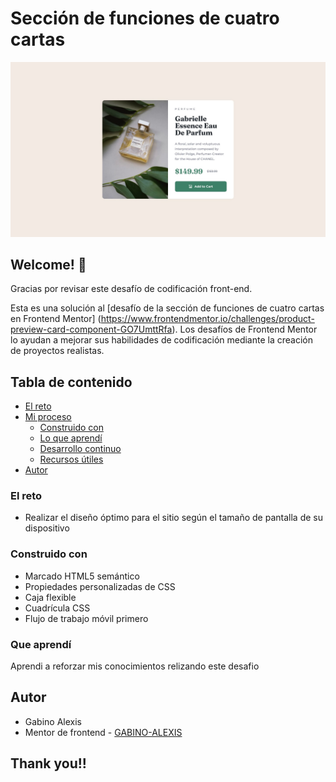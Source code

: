# Sección de funciones de cuatro cartas

![Design preview for the Four card feature section coding challenge](./design/desktop-design.jpg)

## Welcome! 👋

Gracias por revisar este desafío de codificación front-end.

Esta es una solución al [desafío de la sección de funciones de cuatro cartas en Frontend Mentor] (https://www.frontendmentor.io/challenges/product-preview-card-component-GO7UmttRfa). Los desafíos de Frontend Mentor lo ayudan a mejorar sus habilidades de codificación mediante la creación de proyectos realistas.

## Tabla de contenido

  - [El reto](#el-reto)
- [Mi proceso](#mi-proceso)
  - [Construido con](#construido-con)
  - [Lo que aprendí](#lo-que-aprendí)
  - [Desarrollo continuo](#desarrollo-continuo)
  - [Recursos útiles](#recursos-útiles)
- [Autor](#autor)

### El reto

- Realizar el diseño óptimo para el sitio según el tamaño de pantalla de su dispositivo


### Construido con

- Marcado HTML5 semántico
- Propiedades personalizadas de CSS
- Caja flexible
- Cuadrícula CSS
- Flujo de trabajo móvil primero

### Que aprendí

Aprendi a reforzar mis conocimientos relizando este desafio 

## Autor

- Gabino Alexis
- Mentor de frontend - [GABINO-ALEXIS](https://www.frontendmentor.io/profile/GABINO-ALEXIS)

## Thank you!!
